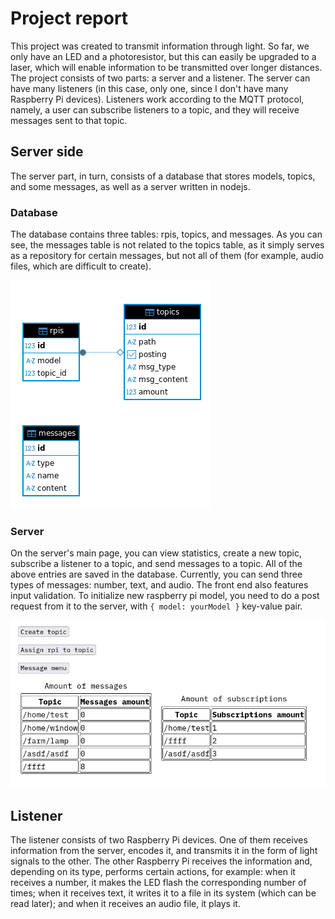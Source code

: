 # Project report

This project was created to transmit information through light. So far, we only have an LED and a photoresistor, but this can easily be upgraded to a laser, which will enable information to be transmitted over longer distances. The project consists of two parts: a server and a listener. The server can have many listeners (in this case, only one, since I don't have many Raspberry Pi devices). Listeners work according to the MQTT protocol, namely, a user can subscribe listeners to a topic, and they will receive messages sent to that topic.

## Server side

The server part, in turn, consists of a database that stores models, topics, and some messages, as well as a server written in nodejs.

### Database

The database contains three tables: rpis, topics, and messages. As you can see, the messages table is not related to the topics table, as it simply serves as a repository for certain messages, but not all of them (for example, audio files, which are difficult to create).

![dbDiagram](./pictures/dbDiagram.png)

### Server

On the server's main page, you can view statistics, create a new topic, subscribe a listener to a topic, and send messages to a topic. All of the above entries are saved in the database. Currently, you can send three types of messages: number, text, and audio. The front end also features input validation. To initialize new raspberry pi model, you need to do a post request from it to the server, with `{ model: yourModel }` key-value pair.

![mainPage](./pictures/mainPage.png)


## Listener

The listener consists of two Raspberry Pi devices. One of them receives information from the server, encodes it, and transmits it in the form of light signals to the other. The other Raspberry Pi receives the information and, depending on its type, performs certain actions, for example: when it receives a number, it makes the LED flash the corresponding number of times; when it receives text, it writes it to a file in its system (which can be read later); and when it receives an audio file, it plays it.
